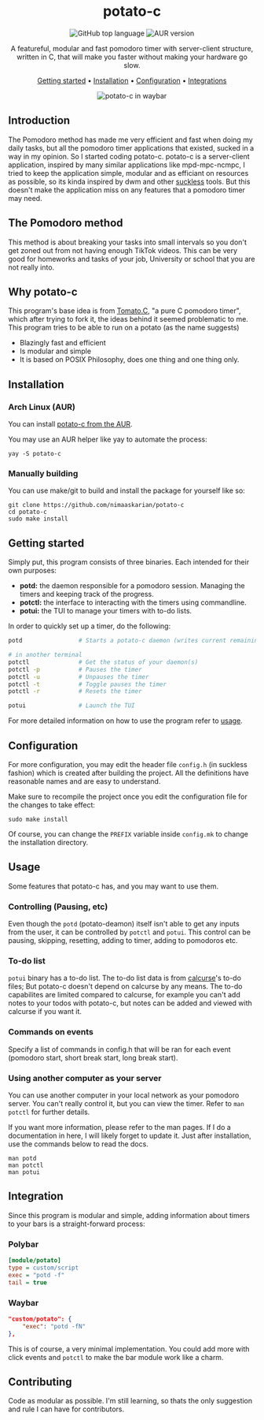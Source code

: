 <div align="center">

# potato-c 
![GitHub top language](https://img.shields.io/github/languages/top/nimaaskarian/potato-c?color=orange)
![AUR version](https://img.shields.io/aur/version/potato-c?logo=archlinux)


A featureful, modular and fast pomodoro timer with server-client structure, written in C, that will make you faster without making your hardware go slow.

[Getting started](#getting-started) •
[Installation](#installation) •
[Configuration](#configuration) •
[Integrations](#third-party-integrations)

![potato-c in waybar](https://github.com/nimaaskarian/potato-c/assets/88832088/ecb5d7fd-f3cd-4cb1-8478-bc9425bc92da)

</div>

## Introduction
The Pomodoro method has made me very efficient and fast when doing my daily tasks, but all the pomodoro timer applications that existed, sucked in a way in my opinion. So I started coding potato-c. potato-c is a server-client application, inspired by many similar applications like mpd-mpc-ncmpc, I tried to keep the application simple, modular and as efficiant on resources as possible, so its kinda inspired by dwm and other [suckless](https://suckless.org) tools. But this doesn't make the application miss on any features that a pomodoro timer may need.

## The Pomodoro method
This method is about breaking your tasks into small intervals so you don't get zoned out from not having enough TikTok videos. This can be very good for homeworks and tasks of your job, University or school that you are not really into.

## Why potato-c
This program's base idea is from [Tomato.C](https://github.com/gabrielzschmitz/Tomato.C), "a pure C pomodoro timer",
which after trying to fork it, the ideas behind it seemed problematic to me.  
This program tries to be able to run on a potato (as the name suggests)
- Blazingly fast and efficient
- Is modular and simple
- It is based on POSIX Philosophy, does one thing and one thing only.

## Installation 
### Arch Linux (AUR)
You can install [potato-c from the AUR](https://aur.archlinux.org/packages/potato-c).

You may use an AUR helper like yay to automate the process:
```
yay -S potato-c
```
### Manually building
You can use make/git to build and install the package for yourself like so:
```shell
git clone https://github.com/nimaaskarian/potato-c
cd potato-c
sudo make install
```

## Getting started
Simply put, this program consists of three binaries. Each intended for their own purposes:
- **potd:** the daemon responsible for a pomodoro session. Managing the timers and keeping
track of the progress.
- **potctl:** the interface to interacting with the timers using commandline.
- **potui:** the TUI to manage your timers with to-do lists.

In order to quickly set up a timer, do the following:
```bash
potd                # Starts a potato-c daemon (writes current remaining time to stdout by default)

# in another terminal
potctl              # Get the status of your daemon(s)
potctl -p           # Pauses the timer
potctl -u           # Unpauses the timer
potctl -t           # Toggle pauses the timer
potctl -r           # Resets the timer

potui               # Launch the TUI
```
For more detailed information on how to use the program refer to [usage](#usage).

## Configuration
For more configuration, you may edit the header file `config.h` (in suckless fashion) which is created after building the
project. All the definitions have reasonable names and are easy to understand.

Make sure to recompile the project once you edit the configuration file for the changes to take
effect:

```
sudo make install
```

Of course, you can change the `PREFIX` variable inside `config.mk` to change the installation directory.

## Usage
Some features that potato-c has, and you may want to use them.
### Controlling (Pausing, etc)
Even though the `potd` (potato-deamon) itself isn't able to get any inputs from the user, it can be controlled by `potctl` and `potui`. This control can be pausing, skipping, resetting, adding to timer, adding to pomodoros etc.

### To-do list
`potui` binary has a to-do list. The to-do list data is from [calcurse](https://www.calcurse.org/)'s to-do files; But potato-c doesn't depend on calcurse by any means. The to-do capabilites are limited compared to calcurse, for example you can't add notes to your todos with potato-c, but notes can be added and viewed with calcurse if you want it.

### Commands on events
Specify a list of commands in config.h that will be ran for each event (pomodoro start, short break start, long break start).

### Using another computer as your server
You can use another computer in your local network as your pomodoro server. You can't really control it, but you can view the timer. Refer to `man potctl` for further details.

If you want more information, please refer to the man pages. If I do a documentation in here, I will likely forget to update it.
Just after installation, use the commands below to read the docs.
```shell
man potd
man potctl
man potui
```

## Integration
Since this program is modular and simple, adding information about timers to your bars is a 
straight-forward process:

### Polybar
```ini
[module/potato]
type = custom/script
exec = "potd -f"
tail = true
```

### Waybar
```json
"custom/potato": {
    "exec": "potd -fN"
},
```

This is of course, a very minimal implementation. You could add more with click events and `potctl` to make the bar module work like a charm.

## Contributing
Code as modular as possible. I'm still learning, so thats the only suggestion and rule I can have for contributors.
